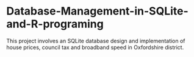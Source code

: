 # Database-Management-in-SQLite-and-R-programing
This project involves an SQLite database design and implementation of house prices, council tax and broadband speed in Oxfordshire district.
